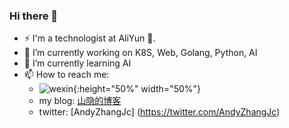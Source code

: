 ### Hi there 👋
- ⚡ I'm a technologist at AliYun 🚀.
- 🔭 I’m currently working on K8S, Web, Golang, Python, AI
- 🌱 I’m currently learning AI
- 📫 How to reach me:
  - ![wexin](http://rucltvshi.hn-bkt.clouddn.com/wx-me.jpeg){:height="50%" width="50%"}
  - my blog: [山隐的博客](https://blog.zjcbit.com)
  - twitter: [AndyZhangJc] (https://twitter.com/AndyZhangJc)
